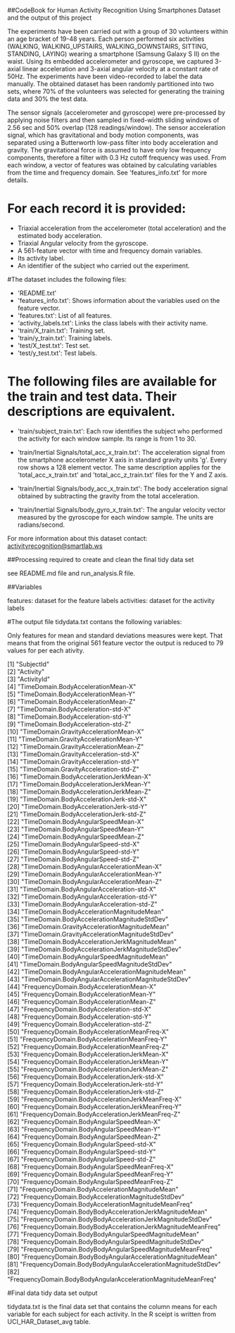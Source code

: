 ##CodeBook for Human Activity Recognition Using Smartphones Dataset and the output of this project

The experiments have been carried out with a group of 30 volunteers within an age bracket of 19-48 years. Each person performed six activities (WALKING, WALKING_UPSTAIRS, WALKING_DOWNSTAIRS, SITTING, STANDING, LAYING) wearing a smartphone (Samsung Galaxy S II) on the waist. Using its embedded accelerometer and gyroscope, we captured 3-axial linear acceleration and 3-axial angular velocity at a constant rate of 50Hz. The experiments have been video-recorded to label the data manually. The obtained dataset has been randomly partitioned into two sets, where 70% of the volunteers was selected for generating the training data and 30% the test data. 

The sensor signals (accelerometer and gyroscope) were pre-processed by applying noise filters and then sampled in fixed-width sliding windows of 2.56 sec and 50% overlap (128 readings/window). The sensor acceleration signal, which has gravitational and body motion components, was separated using a Butterworth low-pass filter into body acceleration and gravity. The gravitational force is assumed to have only low frequency components, therefore a filter with 0.3 Hz cutoff frequency was used. From each window, a vector of features was obtained by calculating variables from the time and frequency domain. See 'features_info.txt' for more details. 

# For each record it is provided:

*  Triaxial acceleration from the accelerometer (total acceleration) and the estimated body acceleration.
*  Triaxial Angular velocity from the gyroscope. 
*  A 561-feature vector with time and frequency domain variables. 
*  Its activity label. 
*  An identifier of the subject who carried out the experiment.

#The dataset includes the following files:

*  'README.txt'
*  'features_info.txt': Shows information about the variables used on the feature vector.
*  'features.txt': List of all features.
*  'activity_labels.txt': Links the class labels with their activity name.
*  'train/X_train.txt': Training set.
*  'train/y_train.txt': Training labels.
*  'test/X_test.txt': Test set.
*  'test/y_test.txt': Test labels.

# The following files are available for the train and test data. Their descriptions are equivalent. 

* 'train/subject_train.txt': Each row identifies the subject who performed the activity for each window sample. Its range is from 1 to 30. 

* 'train/Inertial Signals/total_acc_x_train.txt': The acceleration signal from the smartphone accelerometer X axis in standard gravity units 'g'. Every row shows a 128 element vector. The same description applies for the 'total_acc_x_train.txt' and 'total_acc_z_train.txt' files for the Y and Z axis. 

* 'train/Inertial Signals/body_acc_x_train.txt': The body acceleration signal obtained by subtracting the gravity from the total acceleration. 

* 'train/Inertial Signals/body_gyro_x_train.txt': The angular velocity vector measured by the gyroscope for each window sample. The units are radians/second. 


For more information about this dataset contact: activityrecognition@smartlab.ws


##Processing required to create and clean the final tidy data set

see README.md file and run_analysis.R file.


##Variables

features: dataset for the feature labels activities: dataset for the activity labels

#The output file tidydata.txt contans the following variables:

Only features for mean and standard deviations measures were kept. That means that from the original 561 feature vector the output is  reduced to 79 values for per each ativity.

 [1] "SubjectId"                                                   
 [2] "Activity"                                                    
 [3] "ActivityId"                                                  
 [4] "TimeDomain.BodyAccelerationMean-X"                           
 [5] "TimeDomain.BodyAccelerationMean-Y"                           
 [6] "TimeDomain.BodyAccelerationMean-Z"                           
 [7] "TimeDomain.BodyAcceleration-std-X"                           
 [8] "TimeDomain.BodyAcceleration-std-Y"                           
 [9] "TimeDomain.BodyAcceleration-std-Z"                           
[10] "TimeDomain.GravityAccelerationMean-X"                        
[11] "TimeDomain.GravityAccelerationMean-Y"                        
[12] "TimeDomain.GravityAccelerationMean-Z"                        
[13] "TimeDomain.GravityAcceleration-std-X"                        
[14] "TimeDomain.GravityAcceleration-std-Y"                        
[15] "TimeDomain.GravityAcceleration-std-Z"                        
[16] "TimeDomain.BodyAccelerationJerkMean-X"                       
[17] "TimeDomain.BodyAccelerationJerkMean-Y"                       
[18] "TimeDomain.BodyAccelerationJerkMean-Z"                       
[19] "TimeDomain.BodyAccelerationJerk-std-X"                       
[20] "TimeDomain.BodyAccelerationJerk-std-Y"                       
[21] "TimeDomain.BodyAccelerationJerk-std-Z"                       
[22] "TimeDomain.BodyAngularSpeedMean-X"                           
[23] "TimeDomain.BodyAngularSpeedMean-Y"                           
[24] "TimeDomain.BodyAngularSpeedMean-Z"                           
[25] "TimeDomain.BodyAngularSpeed-std-X"                           
[26] "TimeDomain.BodyAngularSpeed-std-Y"                           
[27] "TimeDomain.BodyAngularSpeed-std-Z"                           
[28] "TimeDomain.BodyAngularAccelerationMean-X"                    
[29] "TimeDomain.BodyAngularAccelerationMean-Y"                    
[30] "TimeDomain.BodyAngularAccelerationMean-Z"                    
[31] "TimeDomain.BodyAngularAcceleration-std-X"                    
[32] "TimeDomain.BodyAngularAcceleration-std-Y"                    
[33] "TimeDomain.BodyAngularAcceleration-std-Z"                    
[34] "TimeDomain.BodyAccelerationMagnitudeMean"                    
[35] "TimeDomain.BodyAccelerationMagnitudeStdDev"                  
[36] "TimeDomain.GravityAccelerationMagnitudeMean"                 
[37] "TimeDomain.GravityAccelerationMagnitudeStdDev"               
[38] "TimeDomain.BodyAccelerationJerkMagnitudeMean"                
[39] "TimeDomain.BodyAccelerationJerkMagnitudeStdDev"              
[40] "TimeDomain.BodyAngularSpeedMagnitudeMean"                    
[41] "TimeDomain.BodyAngularSpeedMagnitudeStdDev"                  
[42] "TimeDomain.BodyAngularAccelerationMagnitudeMean"             
[43] "TimeDomain.BodyAngularAccelerationMagnitudeStdDev"           
[44] "FrequencyDomain.BodyAccelerationMean-X"                      
[45] "FrequencyDomain.BodyAccelerationMean-Y"                      
[46] "FrequencyDomain.BodyAccelerationMean-Z"                      
[47] "FrequencyDomain.BodyAcceleration-std-X"                      
[48] "FrequencyDomain.BodyAcceleration-std-Y"                      
[49] "FrequencyDomain.BodyAcceleration-std-Z"                      
[50] "FrequencyDomain.BodyAccelerationMeanFreq-X"                  
[51] "FrequencyDomain.BodyAccelerationMeanFreq-Y"                  
[52] "FrequencyDomain.BodyAccelerationMeanFreq-Z"                  
[53] "FrequencyDomain.BodyAccelerationJerkMean-X"                  
[54] "FrequencyDomain.BodyAccelerationJerkMean-Y"                  
[55] "FrequencyDomain.BodyAccelerationJerkMean-Z"                  
[56] "FrequencyDomain.BodyAccelerationJerk-std-X"                  
[57] "FrequencyDomain.BodyAccelerationJerk-std-Y"                  
[58] "FrequencyDomain.BodyAccelerationJerk-std-Z"                  
[59] "FrequencyDomain.BodyAccelerationJerkMeanFreq-X"              
[60] "FrequencyDomain.BodyAccelerationJerkMeanFreq-Y"              
[61] "FrequencyDomain.BodyAccelerationJerkMeanFreq-Z"              
[62] "FrequencyDomain.BodyAngularSpeedMean-X"                      
[63] "FrequencyDomain.BodyAngularSpeedMean-Y"                      
[64] "FrequencyDomain.BodyAngularSpeedMean-Z"                      
[65] "FrequencyDomain.BodyAngularSpeed-std-X"                      
[66] "FrequencyDomain.BodyAngularSpeed-std-Y"                      
[67] "FrequencyDomain.BodyAngularSpeed-std-Z"                      
[68] "FrequencyDomain.BodyAngularSpeedMeanFreq-X"                  
[69] "FrequencyDomain.BodyAngularSpeedMeanFreq-Y"                  
[70] "FrequencyDomain.BodyAngularSpeedMeanFreq-Z"                  
[71] "FrequencyDomain.BodyAccelerationMagnitudeMean"               
[72] "FrequencyDomain.BodyAccelerationMagnitudeStdDev"             
[73] "FrequencyDomain.BodyAccelerationMagnitudeMeanFreq"           
[74] "FrequencyDomain.BodyBodyAccelerationJerkMagnitudeMean"       
[75] "FrequencyDomain.BodyBodyAccelerationJerkMagnitudeStdDev"     
[76] "FrequencyDomain.BodyBodyAccelerationJerkMagnitudeMeanFreq"   
[77] "FrequencyDomain.BodyBodyAngularSpeedMagnitudeMean"           
[78] "FrequencyDomain.BodyBodyAngularSpeedMagnitudeStdDev"         
[79] "FrequencyDomain.BodyBodyAngularSpeedMagnitudeMeanFreq"       
[80] "FrequencyDomain.BodyBodyAngularAccelerationMagnitudeMean"    
[81] "FrequencyDomain.BodyBodyAngularAccelerationMagnitudeStdDev"  
[82] "FrequencyDomain.BodyBodyAngularAccelerationMagnitudeMeanFreq"

#Final data tidy data set output

tidydata.txt is the final data set that contains the column means for each variable for each subject for each activity. In the R sceipt is written from UCI_HAR_Dataset_avg table.
